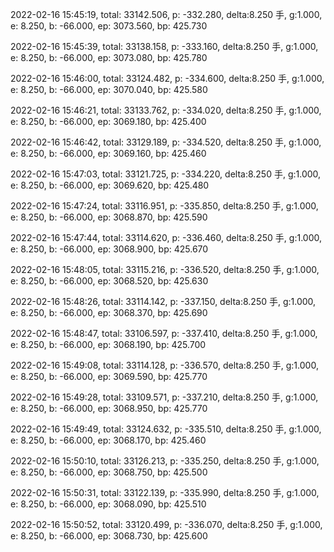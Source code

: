 2022-02-16 15:45:19, total: 33142.506, p: -332.280, delta:8.250 手, g:1.000, e: 8.250, b: -66.000, ep: 3073.560, bp: 425.730

2022-02-16 15:45:39, total: 33138.158, p: -333.160, delta:8.250 手, g:1.000, e: 8.250, b: -66.000, ep: 3073.080, bp: 425.780

2022-02-16 15:46:00, total: 33124.482, p: -334.600, delta:8.250 手, g:1.000, e: 8.250, b: -66.000, ep: 3070.040, bp: 425.580

2022-02-16 15:46:21, total: 33133.762, p: -334.020, delta:8.250 手, g:1.000, e: 8.250, b: -66.000, ep: 3069.180, bp: 425.400

2022-02-16 15:46:42, total: 33129.189, p: -334.520, delta:8.250 手, g:1.000, e: 8.250, b: -66.000, ep: 3069.160, bp: 425.460

2022-02-16 15:47:03, total: 33121.725, p: -334.220, delta:8.250 手, g:1.000, e: 8.250, b: -66.000, ep: 3069.620, bp: 425.480

2022-02-16 15:47:24, total: 33116.951, p: -335.850, delta:8.250 手, g:1.000, e: 8.250, b: -66.000, ep: 3068.870, bp: 425.590

2022-02-16 15:47:44, total: 33114.620, p: -336.460, delta:8.250 手, g:1.000, e: 8.250, b: -66.000, ep: 3068.900, bp: 425.670

2022-02-16 15:48:05, total: 33115.216, p: -336.520, delta:8.250 手, g:1.000, e: 8.250, b: -66.000, ep: 3068.520, bp: 425.630

2022-02-16 15:48:26, total: 33114.142, p: -337.150, delta:8.250 手, g:1.000, e: 8.250, b: -66.000, ep: 3068.370, bp: 425.690

2022-02-16 15:48:47, total: 33106.597, p: -337.410, delta:8.250 手, g:1.000, e: 8.250, b: -66.000, ep: 3068.190, bp: 425.700

2022-02-16 15:49:08, total: 33114.128, p: -336.570, delta:8.250 手, g:1.000, e: 8.250, b: -66.000, ep: 3069.590, bp: 425.770

2022-02-16 15:49:28, total: 33109.571, p: -337.210, delta:8.250 手, g:1.000, e: 8.250, b: -66.000, ep: 3068.950, bp: 425.770

2022-02-16 15:49:49, total: 33124.632, p: -335.510, delta:8.250 手, g:1.000, e: 8.250, b: -66.000, ep: 3068.170, bp: 425.460

2022-02-16 15:50:10, total: 33126.213, p: -335.250, delta:8.250 手, g:1.000, e: 8.250, b: -66.000, ep: 3068.750, bp: 425.500

2022-02-16 15:50:31, total: 33122.139, p: -335.990, delta:8.250 手, g:1.000, e: 8.250, b: -66.000, ep: 3068.090, bp: 425.510

2022-02-16 15:50:52, total: 33120.499, p: -336.070, delta:8.250 手, g:1.000, e: 8.250, b: -66.000, ep: 3068.730, bp: 425.600